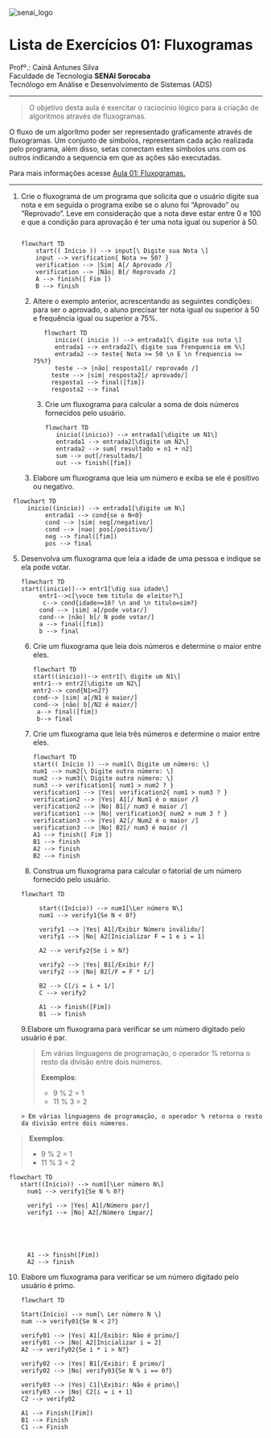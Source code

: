 ![senai_logo](https://transparencia.sp.senai.br/Content/img/logo-senai.png)

# Lista de Exercícios 01: Fluxogramas

Profº.: Cainã Antunes Silva  
Faculdade de Tecnologia **SENAI Sorocaba**  
Tecnólogo em Análise e Desenvolvimento de Sistemas (ADS)
___


> O objetivo desta aula é exercitar o raciocínio lógico para a criação de algoritmos através de fluxogramas.  

O fluxo de um algorítmo poder ser representado graficamente através de fluxogramas. Um conjunto de símbolos, representam cada ação realizada pelo programa, além disso, setas conectam estes símbolos uns com os outros indicando a sequencia em que as ações são executadas.

Para mais informações acesse [Aula 01: Fluxogramas.](https://www.notion.so/cainaantunes/Aula-01-Fluxogramas-188bde521b3b80de90f7dbd9407af71e)

***

1. Crie o fluxograma de um programa que solicita que o usuário digite sua nota e em seguida o programa exibe se o aluno foi “Aprovado” ou “Reprovado”. Leve em consideração que a nota deve estar entre 0 e 100 e que a condição para aprovação é ter uma nota igual ou superior à 50.
   
    ```mermaid
   
    flowchart TD
        start(( Início )) --> input[\ Digite sua Nota \]
        input --> verification{ Nota >= 50? }
        verification --> |Sim| A[/ Aprovado /]
        verification --> |Não| B[/ Reprovado /]
        A --> finish([ Fim ])
        B --> finish
    ```
   
   2. Altere o exemplo anterior, acrescentando as seguintes condições: para ser o aprovado, o aluno precisar ter nota igual ou superior à 50 e frequência igual ou superior a 75%.
   
      ```mermaid
         flowchart TD
            inicio(( inicio )) --> entrada1[\ digite sua nota \] 
            entrada1 --> entrada2[\ digite sua frenquencia em %\]
            entrada2 --> teste{ Nota >= 50 \n E \n frequencia >= 75%?} 
            teste --> |não| resposta1[/ reprovado /]
           teste --> |sim| resposta2[/ aprovado/]
           resposta1 --> final([fim])
           resposta2 --> final
      ```
   
      3. Crie um fluxograma para calcular a soma de dois números fornecidos pelo usuário.
   
         ```mermaid
         flowchart TD
            inicio((inicio)) --> entrada1[\digite um N1\]
            entrada1 --> entrada2[\digite um N2\]
            entrada2 --> sum[ resultado = n1 + n2]
            sum --> out[/resultado/]
            out --> finish([fim])
         ```
   
   4. Elabore um fluxograma que leia um número e exiba se ele é positivo ou negativo.
    
  ```mermaid
   flowchart TD
       inicio((inicio)) --> entrada1[\digite um N\]
            entrada1 --> cond{se o N<0}
            cond --> |sim| neg[/negativo/]
            cond --> |nao| pos[/positivo/]
            neg --> final([fim])
            pos --> final
  ```
   
5. Desenvolva um fluxograma que leia a idade de uma pessoa e indique se ela pode votar.
   
   ```mermaid
   flowchart TD
   start((inicio))--> entr1[\dig sua idade\]
        entr1-->c[\voce tem titulo de eleitor?\]
         c--> cond{idade>=16? \n and \n titulo=sim?}
        cond --> |sim| a[/pode votar/]
        cond--> |não| b[/ N pode votar/]
        a --> final([fim])
        b --> final
   ```
   
   6. Crie um fluxograma que leia dois números e determine o maior entre eles.
   
      ```mermaid
      flowchart TD 
      start((inicio))--> entr1[\ digite um N1\]
      entr1--> entr2[\digite um N2\]
      entr2--> cond{N1>n2?}
      cond--> |sim| a[/N1 é maior/] 
      cond--> |não| b[/N2 é maior/]
       a--> final([fim])
       b--> final
      ```
   
   7. Crie um fluxograma que leia três números e determine o maior entre eles.

      ```mermaid
      flowchart TD
      start(( Início )) --> num1[\ Digite um número: \]
      num1 --> num2[\ Digite outro número: \]
      num2 --> num3[\ Digite outro número: \]
      num3 --> verification1{ num1 > num2 ? }
      verification1 --> |Yes| verification2{ num1 > num3 ? }
      verification2 --> |Yes| A1[/ Num1 é o maior /]
      verification2 --> |No| B1[/ num3 é maior /]
      verification1 --> |No| verification3{ num2 > num 3 ? }
      verification3 --> |Yes| A2[/ Num2 é o maior /]
      verification3 --> |No| B2[/ num3 é maior /]
      A1 --> finish([ Fim ])
      B1 --> finish 
      A2 --> finish 
      B2 --> finish
      ```
       
   
   8. Construa um fluxograma para calcular o fatorial de um número fornecido pelo usuário.

   ```mermaid
   flowchart TD

        start((Início)) --> num1[\Ler número N\]
        num1 --> verify1{Se N < 0?}
   
        verify1 --> |Yes| A1[/Exibir Número inválido/]
        verify1 --> |No| A2[Inicializar F = 1 e i = 1]
   
        A2 --> verify2{Se i > N?}
        
        verify2 --> |Yes| B1[/Exibir F/]
        verify2 --> |No| B2[/F = F * i/]
   
        B2 --> C[/i = i + 1/]
        C --> verify2
   
        A1 --> finish([Fim])
        B1 --> finish

   ```
   
  
     
     9.Elabore um fluxograma para verificar se um número digitado pelo usuário é par.
   
    > Em várias linguagens de programação, o operador % retorna o resto da divisão entre dois números.    
    > 
    >**Exemplos**:  
    > - 9 % 2 = 1  
    > - 11 % 3 = 2
   
       > Em várias linguagens de programação, o operador % retorna o resto da divisão entre dois números.    
>
>**Exemplos**:
> - 9 % 2 = 1
> - 11 % 3 = 2

   ```mermaid
   flowchart TD
      start((Início)) --> num1[\Ler número N\]
        num1 --> verify1{Se N % 0?}
   
        verify1 --> |Yes| A1[/Número par/]
        verify1 --> |No| A2[/Número ímpar/]
        
        
   
        
   
        A1 --> finish([Fim])
        A2 --> finish
   ```
    

   
10. Elabore um fluxograma para verificar se um número digitado pelo usuário é primo.

    ```mermaid
    flowchart TD

    Start(Início) --> num[\ Ler número N \]
    num --> verify01{Se N < 2?}

    verify01 --> |Yes| A1[/Exibir: Não é primo/]
    verify01 --> |No| A2[Inicializar i = 2]
    A2 --> verify02{Se i * i > N?}

    verify02 --> |Yes| B1[/Exibir: É primo/]
    verify02 --> |No| verify03{Se N % i == 0?}

    verify03 --> |Yes| C1[\Exibir: Não é primo\]
    verify03 --> |No| C2[i = i + 1]
    C2 --> verify02

    A1 --> Finish([Fim])
    B1 --> Finish
    C1 --> Finish
     ```